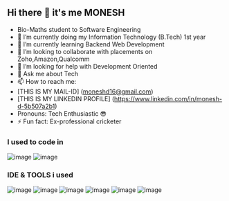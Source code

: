 ## Hi there 👋  it's me MONESH

-  Bio-Maths student to Software Engineering 
- 🔭 I’m currently doing my Information Technology (B.Tech) 1st year 
- 🌱 I’m currently learning Backend Web Development 
- 👯 I’m looking to collaborate with placements on Zoho,Amazon,Qualcomm 
- 🤔 I’m looking for help with Development Oriented
- 💬 Ask me about Tech
- 📫 How to reach me:
- [THIS IS MY MAIL-ID] (moneshd16@gmail.com)
- [THIS IS MY LINKEDIN PROFILE] (https://www.linkedin.com/in/monesh-d-5b507a2b1)
- Pronouns: Tech Enthusiastic 😎
- ⚡ Fun fact: Ex-professional cricketer 

### I used to code in 
![image](https://github.com/MONESHGOMO/MONESHGOMO/assets/167512723/98adf7e8-1d2b-4d61-ae4b-b1d79019f1d3)
![image](https://github.com/MONESHGOMO/MONESHGOMO/assets/167512723/447a13dd-b5a8-4a10-8611-cd3d80fd9b5b)

### IDE & TOOLS i used

![image](https://github.com/MONESHGOMO/MONESHGOMO/assets/167512723/f1964332-0e3f-4d59-af16-cf625a8d08d9)
![image](https://github.com/MONESHGOMO/MONESHGOMO/assets/167512723/8b50fe41-94ca-4274-bc26-08ba356f1008)
![image](https://github.com/MONESHGOMO/MONESHGOMO/assets/167512723/3b285427-c8d3-4f2f-92cb-df9e57ed9da9)
![image](https://github.com/MONESHGOMO/MONESHGOMO/assets/167512723/0a8b9bea-27ab-458d-bf99-38215760ff49)
![image](https://github.com/MONESHGOMO/MONESHGOMO/assets/167512723/9060ec2d-c63b-432c-a733-95101623ce95)
![image](https://github.com/MONESHGOMO/MONESHGOMO/assets/167512723/ce119d43-5a78-41f7-adeb-9d7377432098)




